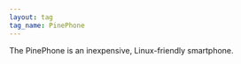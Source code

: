 ```yaml
---
layout: tag
tag_name: PinePhone
---
```


The PinePhone is an inexpensive, Linux-friendly smartphone.